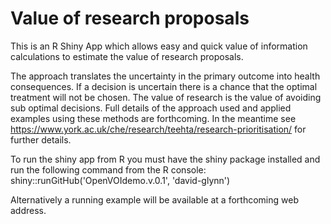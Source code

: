 # Value of research proposals

This is an R Shiny App which allows easy and quick value of information calculations to estimate the value of research proposals.

The approach translates the uncertainty in the primary outcome into health consequences. If a decision is uncertain there is a chance that the optimal treatment will not be chosen. The value of research is the value of avoiding sub optimal decisions. Full details of the approach used and applied examples using these methods are forthcoming. In the meantime see https://www.york.ac.uk/che/research/teehta/research-prioritisation/ for further details.

To run the shiny app from R you must have the shiny package installed and run the following command from the R console: shiny::runGitHub('OpenVOIdemo.v.0.1', 'david-glynn')

Alternatively a running example will be available at a forthcoming web address.
